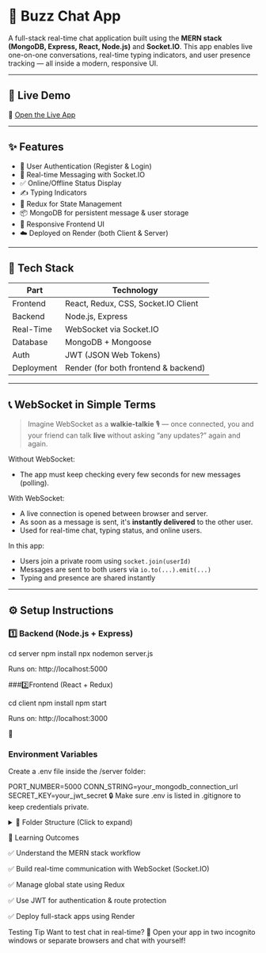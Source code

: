 # 💬 Buzz Chat App

A full-stack real-time chat application built using the **MERN stack (MongoDB, Express, React, Node.js)** and **Socket.IO**. This app enables live one-on-one conversations, real-time typing indicators, and user presence tracking — all inside a modern, responsive UI.

---

## 📸 Live Demo

🚀 [Open the Live App](https://buzz-chat-app-client.onrender.com)

---

## ✨ Features

- 🔐 User Authentication (Register & Login)
- 💬 Real-time Messaging with Socket.IO
- ✅ Online/Offline Status Display
- ✍️ Typing Indicators
- 🔁 Redux for State Management
- 📦 MongoDB for persistent message & user storage
- 📱 Responsive Frontend UI
- ☁️ Deployed on Render (both Client & Server)

---

## 🧰 Tech Stack

| Part       | Technology                           |
| ---------- | ------------------------------------ |
| Frontend   | React, Redux, CSS, Socket.IO Client  |
| Backend    | Node.js, Express                     |
| Real-Time  | WebSocket via Socket.IO              |
| Database   | MongoDB + Mongoose                   |
| Auth       | JWT (JSON Web Tokens)                |
| Deployment | Render (for both frontend & backend) |

---

## 📞 WebSocket in Simple Terms

> Imagine WebSocket as a **walkie-talkie** 🎙️ — once connected, you and your friend can talk **live** without asking “any updates?” again and again.

Without WebSocket:

- The app must keep checking every few seconds for new messages (polling).

With WebSocket:

- A live connection is opened between browser and server.
- As soon as a message is sent, it's **instantly delivered** to the other user.
- Used for real-time chat, typing status, and online users.

In this app:

- Users join a private room using `socket.join(userId)`
- Messages are sent to both users via `io.to(...).emit(...)`
- Typing and presence are shared instantly

---

## ⚙️ Setup Instructions

### 1️⃣ Backend (Node.js + Express)

cd server
npm install
npx nodemon server.js

Runs on: http://localhost:5000


###2️⃣Frontend (React + Redux)

cd client
npm install
npm start

Runs on: http://localhost:3000

🔐
### Environment Variables
Create a .env file inside the /server folder:


PORT_NUMBER=5000
CONN_STRING=your_mongodb_connection_url
SECRET_KEY=your_jwt_secret
🔒
Make sure .env is listed in .gitignore to keep credentials private.

<details>
<summary>📁 Folder Structure (Click to expand)</summary>

```
Buzz-Chat-App/
├── client/               # React frontend
│   ├── components/       # Reusable UI parts
│   ├── pages/            # Screens like Login, Chat
│   └── redux/            # State management
├── server/               # Express backend
│   ├── controllers/      # Auth, Chat, Message APIs
│   ├── middleware/       # JWT verification
│   ├── models/           # Mongoose schemas
│   ├── app.js            # Main app + WebSocket logic
│   └── server.js         # Entry point for backend
```

</details>



🧠 Learning Outcomes

✅ Understand the MERN stack workflow

✅ Build real-time communication with WebSocket (Socket.IO)

✅ Manage global state using Redux

✅ Use JWT for authentication & route protection

✅ Deploy full-stack apps using Render


 Testing Tip
Want to test chat in real-time?
🧪 Open your app in two incognito windows or separate browsers and chat with yourself!


```

